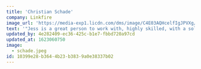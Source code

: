 ```yaml
---
title: 'Christian Schade'
company: Linkfire
image_url: 'https://media-exp1.licdn.com/dms/image/C4E03AQHcelfIgJPVXg/profile-displayphoto-shrink_100_100/0/1517141193649?e=1619654400&v=beta&t=mRieVU7C4f5L9ovVvTIHwnBWCtxBvxpklJdH75MSS9s'
text: '"Jess is a great person to work with, highly skilled, with a solution-oriented attitude, respected among co-workers and customers alike. He enjoys learning new technologies and interpersonal skills, gives serious thought to his own contribution to the team and has a great sense of humor."'
updated_by: 4e282409-ec36-425c-b1e7-fbbd720a97cd
updated_at: 1623060750
image:
  - schade.jpeg
id: 10399e28-b364-4b23-b383-9a0e38337b02
---
```

